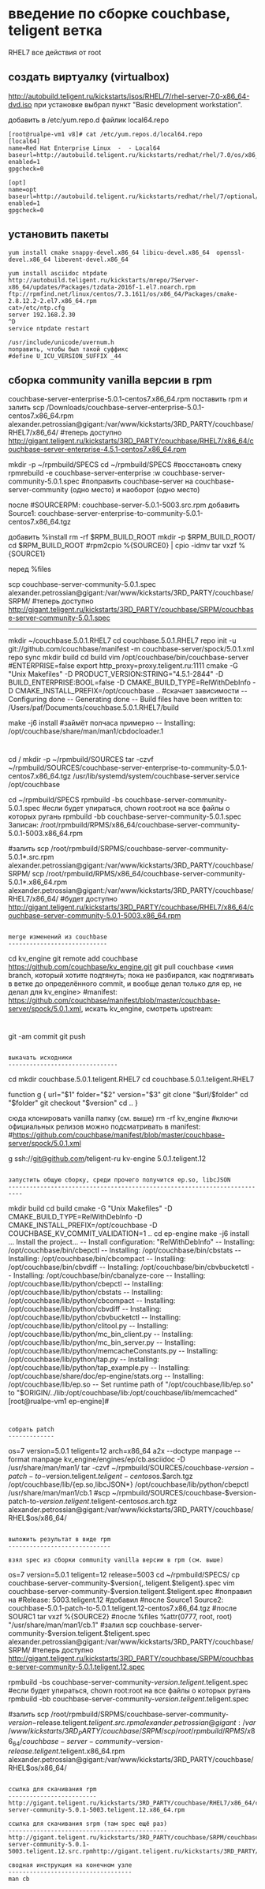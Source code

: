 введение по сборке couchbase, teligent ветка
============================================

RHEL7
все действия от root

создать виртуалку (virtualbox) 
------------------------------

http://autobuild.teligent.ru/kickstarts/isos/RHEL/7/rhel-server-7.0-x86_64-dvd.iso
при установке выбрал пункт "Basic development workstation".

добавить в /etc/yum.repo.d файлик local64.repo
~~~
[root@rualpe-vm1 v8]# cat /etc/yum.repos.d/local64.repo 
[local64]
name=Red Hat Enterprise Linux  -  - Local64
baseurl=http://autobuild.teligent.ru/kickstarts/redhat/rhel/7.0/os/x86_64/
enabled=1
gpgcheck=0

[opt]
name=opt
baseurl=http://autobuild.teligent.ru/kickstarts/redhat/rhel/7/optional/x86_64/
enabled=1
gpgcheck=0
~~~


установить пакеты
-----------------

~~~
yum install cmake snappy-devel.x86_64 libicu-devel.x86_64  openssl-devel.x86_64 libevent-devel.x86_64

yum install asciidoc ntpdate http://autobuild.teligent.ru/kickstarts/mrepo/7Server-x86_64/updates/Packages/tzdata-2016f-1.el7.noarch.rpm ftp://rpmfind.net/linux/centos/7.3.1611/os/x86_64/Packages/cmake-2.8.12.2-2.el7.x86_64.rpm
cat>/etc/ntp.cfg
server 192.168.2.30
^D
service ntpdate restart

/usr/include/unicode/uvernum.h
поправить, чтобы был такой суффикс
#define U_ICU_VERSION_SUFFIX _44

~~~

сборка community vanilla версии в rpm
-------------------------------------

couchbase-server-enterprise-5.0.1-centos7.x86_64.rpm
поставить rpm и залить
scp /Downloads/couchbase-server-enterprise-5.0.1-centos7.x86_64.rpm alexander.petrossian@gigant:/var/www/kickstarts/3RD_PARTY/couchbase/RHEL7/x86_64/
#теперь доступно http://gigant.teligent.ru/kickstarts/3RD_PARTY/couchbase/RHEL7/x86_64/couchbase-server-enterprise-4.5.1-centos7.x86_64.rpm

mkdir -p ~/rpmbuild/SPECS
cd ~/rpmbuild/SPECS
#восстановть спеку
rpmrebuild -e couchbase-server-enterprise
:w couchbase-server-community-5.0.1.spec
#поправить couchbase-server на couchbase-server-community (одно место) и наоборот (одно место)

после
#SOURCERPM:    couchbase-server-5.0.1-5003.src.rpm
добавить
Source1: couchbase-server-enterprise-to-community-5.0.1-centos7.x86_64.tgz

добавить
%install
rm -rf $RPM_BUILD_ROOT
mkdir -p $RPM_BUILD_ROOT/
cd $RPM_BUILD_ROOT
#rpm2cpio %{SOURCE0} | cpio -idmv
tar vxzf %{SOURCE1}

перед %files


scp couchbase-server-community-5.0.1.spec alexander.petrossian@gigant:/var/www/kickstarts/3RD_PARTY/couchbase/SRPM/
#теперь доступно http://gigant.teligent.ru/kickstarts/3RD_PARTY/couchbase/SRPM/couchbase-server-community-5.0.1.spec

---

mkdir ~/couchbase.5.0.1.RHEL7
cd couchbase.5.0.1.RHEL7
repo init -u git://github.com/couchbase/manifest -m couchbase-server/spock/5.0.1.xml
repo sync
mkdir build
cd build
vim /opt/couchbase/bin/couchbase-server
#ENTERPRISE=false
export http_proxy=proxy.teligent.ru:1111
cmake  -G "Unix Makefiles" -D PRODUCT_VERSION:STRING="4.5.1-2844" -D BUILD_ENTERPRISE:BOOL=false -D CMAKE_BUILD_TYPE=RelWithDebInfo -D CMAKE_INSTALL_PREFIX=/opt/couchbase ..
#скачает зависимости
-- Configuring done
-- Generating done
-- Build files have been written to: /Users/paf/Documents/couchbase.5.0.1.RHEL7/build

make -j6 install
#займёт полчаса примерно
-- Installing: /opt/couchbase/share/man/man1/cbdocloader.1
#

cd /
mkdir -p ~/rpmbuild/SOURCES
tar -czvf ~/rpmbuild/SOURCES/couchbase-server-enterprise-to-community-5.0.1-centos7.x86_64.tgz /usr/lib/systemd/system/couchbase-server.service /opt/couchbase

cd ~/rpmbuild/SPECS
rpmbuild -bs couchbase-server-community-5.0.1.spec #если будет упираться, chown root:root на все файлы о которых ругань
rpmbuild -bb couchbase-server-community-5.0.1.spec
Записан: /root/rpmbuild/RPMS/x86_64/couchbase-server-community-5.0.1-5003.x86_64.rpm

#залить
scp /root/rpmbuild/SRPMS/couchbase-server-community-5.0.1*.src.rpm  alexander.petrossian@gigant:/var/www/kickstarts/3RD_PARTY/couchbase/SRPM/
scp /root/rpmbuild/RPMS/x86_64/couchbase-server-community-5.0.1*.x86_64.rpm alexander.petrossian@gigant:/var/www/kickstarts/3RD_PARTY/couchbase/RHEL7/x86_64/
#будет доступно http://gigant.teligent.ru/kickstarts/3RD_PARTY/couchbase/RHEL7/x86_64/couchbase-server-community-5.0.1-5003.x86_64.rpm
~~~

merge изменений из couchbase
----------------------------

~~~
cd kv_engine
git remote add couchbase https://github.com/couchbase/kv_engine.git
git pull couchbase <имя branch, который хотите подтянуть; пока не разбирался, как подтягивать в ветке до определённого commit, и вообще делал только для ep, не делал для kv_engine>
#manifest: https://github.com/couchbase/manifest/blob/master/couchbase-server/spock/5.0.1.xml, искать kv_engine, смотреть upstream:
#   <project name="kv_engine" revision="5.0.1" groups="kv"/>
git -am commit
git push
~~~

выкачать исходники
-------------------------------

~~~
cd
mkdir couchbase.5.0.1.teligent.RHEL7
cd couchbase.5.0.1.teligent.RHEL7

function g {
	url="$1"
	folder="$2"
	version="$3"
	git clone "$url/$folder"
	cd "$folder"
	git checkout "$version"
	cd ..
}

сюда клонировать vanilla папку (см. выше)
rm -rf kv_engine
#ключи официальных релизов можно подсматривать в manifest:
#https://github.com/couchbase/manifest/blob/master/couchbase-server/spock/5.0.1.xml

g ssh://git@github.com/teligent-ru kv-engine 5.0.1.teligent.12
~~~

запустить общую сборку, среди прочего получится ep.so, libcJSON
--------------------------------------------------------------------------

~~~
mkdir build
cd build
cmake -G "Unix Makefiles" -D CMAKE_BUILD_TYPE=RelWithDebInfo -D CMAKE_INSTALL_PREFIX=/opt/couchbase -D COUCHBASE_KV_COMMIT_VALIDATION=1 ..
cd ep-engine
make -j6 install
...
Install the project...
-- Install configuration: "RelWithDebInfo"
-- Installing: /opt/couchbase/bin/cbepctl
-- Installing: /opt/couchbase/bin/cbstats
-- Installing: /opt/couchbase/bin/cbcompact
-- Installing: /opt/couchbase/bin/cbvdiff
-- Installing: /opt/couchbase/bin/cbvbucketctl
-- Installing: /opt/couchbase/bin/cbanalyze-core
-- Installing: /opt/couchbase/lib/python/cbepctl
-- Installing: /opt/couchbase/lib/python/cbstats
-- Installing: /opt/couchbase/lib/python/cbcompact
-- Installing: /opt/couchbase/lib/python/cbvdiff
-- Installing: /opt/couchbase/lib/python/cbvbucketctl
-- Installing: /opt/couchbase/lib/python/clitool.py
-- Installing: /opt/couchbase/lib/python/mc_bin_client.py
-- Installing: /opt/couchbase/lib/python/mc_bin_server.py
-- Installing: /opt/couchbase/lib/python/memcacheConstants.py
-- Installing: /opt/couchbase/lib/python/tap.py
-- Installing: /opt/couchbase/lib/python/tap_example.py
-- Installing: /opt/couchbase/share/doc/ep-engine/stats.org
-- Installing: /opt/couchbase/lib/ep.so
-- Set runtime path of "/opt/couchbase/lib/ep.so" to "$ORIGIN/../lib:/opt/couchbase/lib:/opt/couchbase/lib/memcached"
[root@rualpe-vm1 ep-engine]# 
~~~


собрать patch
-------------
~~~
os=7
version=5.0.1
teligent=12
arch=x86_64
a2x --doctype manpage --format manpage kv_engine/engines/ep/cb.asciidoc -D /usr/share/man/man1/
tar -czvf ~/rpmbuild/SOURCES/couchbase-$version-patch-to-$version.teligent.$teligent-centos$os.$arch.tgz /opt/couchbase/lib/{ep.so,libcJSON*} /opt/couchbase/lib/python/cbepctl /usr/share/man/man1/cb.1
#scp ~/rpmbuild/SOURCES/couchbase-$version-patch-to-$version.teligent.$teligent-centos$os.$arch.tgz  alexander.petrossian@gigant:/var/www/kickstarts/3RD_PARTY/couchbase/RHEL$os/x86_64/
~~~

выложить результат в виде rpm
-----------------------------

взял spec из сборки community vanilla версии в rpm (см. выше)
~~~
os=7
version=5.0.1
teligent=12
release=5003
cd ~/rpmbuild/SPECS/
cp  couchbase-server-community-$version{,.teligent.$teligent}.spec
vim couchbase-server-community-$version.teligent.$teligent.spec
#поправил на
#Release:       5003.teligent.12
#добавил
#после Source1
Source2: couchbase-5.0.1-patch-to-5.0.1.teligent.12-centos7.x86_64.tgz
#после SOURC1
tar vxzf %{SOURCE2}
#после %files
%attr(0777, root, root) "/usr/share/man/man1/cb.1"
#залил
scp couchbase-server-community-$version.teligent.$teligent.spec alexander.petrossian@gigant:/var/www/kickstarts/3RD_PARTY/couchbase/SRPM/
#теперь доступно
http://gigant.teligent.ru/kickstarts/3RD_PARTY/couchbase/SRPM/couchbase-server-community-5.0.1.teligent.12.spec

rpmbuild -bs couchbase-server-community-$version.teligent.$teligent.spec #если будет упираться, chown root:root на все файлы о которых ругань
rpmbuild -bb couchbase-server-community-$version.teligent.$teligent.spec

#залить
scp /root/rpmbuild/SRPMS/couchbase-server-community-$version-$release.teligent.$teligent.src.rpm  alexander.petrossian@gigant:/var/www/kickstarts/3RD_PARTY/couchbase/SRPM/
scp /root/rpmbuild/RPMS/x86_64/couchbase-server-community-$version-$release.teligent.$teligent.x86_64.rpm alexander.petrossian@gigant:/var/www/kickstarts/3RD_PARTY/couchbase/RHEL$os/x86_64/
~~~

ссылка для скачивания rpm
-------------------------
http://gigant.teligent.ru/kickstarts/3RD_PARTY/couchbase/RHEL7/x86_64/couchbase-server-community-5.0.1-5003.teligent.12.x86_64.rpm

ссылка для скачивания srpm (там spec ещё раз)
---------------------------------------------
http://gigant.teligent.ru/kickstarts/3RD_PARTY/couchbase/SRPM/couchbase-server-community-5.0.1-5003.teligent.12.src.rpmhttp://gigant.teligent.ru/kickstarts/3RD_PARTY/

сводная инструкция на конечном узле
-----------------------------------
man cb
